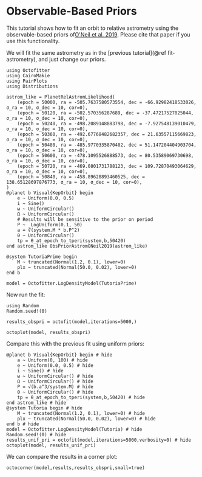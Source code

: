 # Observable-Based Priors

This tutorial shows how to fit an orbit to relative astrometry using the observable-based priors of[O'Neil et al. 2019](https://ui.adsabs.harvard.edu/abs/2019AJ....158....4O). Please cite that paper if you use this functionality.

We will fit the same astrometry as in the [previous tutorial](@ref fit-astrometry), and just change our priors.


```@example 1
using Octofitter
using CairoMakie
using PairPlots
using Distributions

astrom_like = PlanetRelAstromLikelihood(
    (epoch = 50000, ra = -505.7637580573554, dec = -66.92982418533026, σ_ra = 10, σ_dec = 10, cor=0),
    (epoch = 50120, ra = -502.570356287689, dec = -37.47217527025044, σ_ra = 10, σ_dec = 10, cor=0),
    (epoch = 50240, ra = -498.2089148883798, dec = -7.927548139010479, σ_ra = 10, σ_dec = 10, cor=0),
    (epoch = 50360, ra = -492.67768482682357, dec = 21.63557115669823, σ_ra = 10, σ_dec = 10, cor=0),
    (epoch = 50480, ra = -485.9770335870402, dec = 51.147204404903704, σ_ra = 10, σ_dec = 10, cor=0),
    (epoch = 50600, ra = -478.1095526888573, dec = 80.53589069730698, σ_ra = 10, σ_dec = 10, cor=0),
    (epoch = 50720, ra = -469.0801731788123, dec = 109.72870493064629, σ_ra = 10, σ_dec = 10, cor=0),
    (epoch = 50840, ra = -458.89628893460525, dec = 138.65128697876773, σ_ra = 10, σ_dec = 10, cor=0),
)
@planet b Visual{KepOrbit} begin
    e ~ Uniform(0.0, 0.5)
    i ~ Sine()
    ω ~ UniformCircular()
    Ω ~ UniformCircular()
    # Results will be sensitive to the prior on period
    P ~  LogUniform(0.1, 50)
    a = ∛(system.M * b.P^2)
    θ ~ UniformCircular()
    tp = θ_at_epoch_to_tperi(system,b,50420)
end astrom_like ObsPriorAstromONeil2019(astrom_like)

@system TutoriaPrime begin
    M ~ truncated(Normal(1.2, 0.1), lower=0)
    plx ~ truncated(Normal(50.0, 0.02), lower=0)
end b

model = Octofitter.LogDensityModel(TutoriaPrime)
```


Now run the fit:
```@example 1
using Random
Random.seed!(0)

results_obspri = octofit(model,iterations=5000,)
```


```@example 1
octoplot(model, results_obspri)
```

Compare this with the previous fit using uniform priors:
```@example 1
@planet b Visual{KepOrbit} begin # hide
    a ~ Uniform(0, 100) # hide
    e ~ Uniform(0.0, 0.5) # hide
    i ~ Sine() # hide
    ω ~ UniformCircular() # hide
    Ω ~ UniformCircular() # hide
    P = √(b.a^3/system.M) # hide
    θ ~ UniformCircular() # hide
    tp = θ_at_epoch_to_tperi(system,b,50420) # hide
end astrom_like # hide
@system Tutoria begin # hide
    M ~ truncated(Normal(1.2, 0.1), lower=0) # hide
    plx ~ truncated(Normal(50.0, 0.02), lower=0) # hide
end b # hide
model = Octofitter.LogDensityModel(Tutoria) # hide
Random.seed!(0) # hide
results_unif_pri = octofit(model,iterations=5000,verbosity=0) # hide
octoplot(model, results_unif_pri)
```

We can compare the results in a corner plot:
```@example 1
octocorner(model,results,results_obspri,small=true)
```